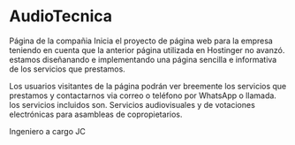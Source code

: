 # AudioTecnica
Página de la compañia
Inicia el proyecto de página web para la empresa teniendo en cuenta que la anterior página utilizada en Hostinger no avanzó.
estamos diseñanando e implementando una página sencilla e informativa de los servicios que prestamos.

Los usuarios visitantes de la página podrán ver breemente los servicios que prestamos y contactarnos via correo o teléfono por WhatsApp o llamada.
los servicios incluidos son. Servicios audiovisuales y de votaciones electrónicas para asambleas de copropietarios.

Ingeniero a cargo JC

